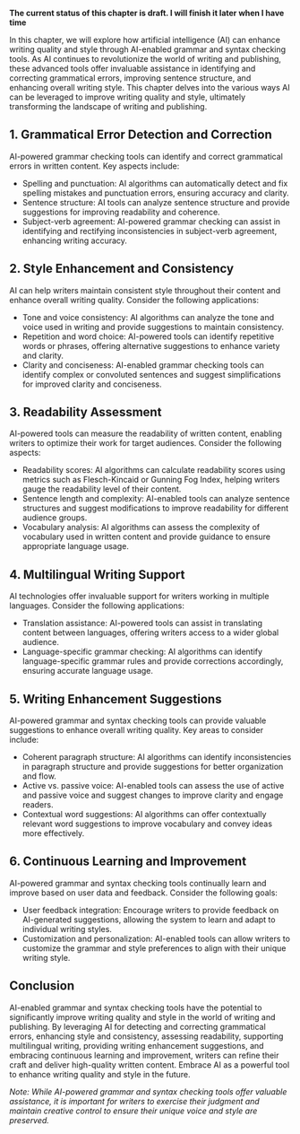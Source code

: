 **The current status of this chapter is draft. I will finish it later when I have time**

In this chapter, we will explore how artificial intelligence (AI) can enhance writing quality and style through AI-enabled grammar and syntax checking tools. As AI continues to revolutionize the world of writing and publishing, these advanced tools offer invaluable assistance in identifying and correcting grammatical errors, improving sentence structure, and enhancing overall writing style. This chapter delves into the various ways AI can be leveraged to improve writing quality and style, ultimately transforming the landscape of writing and publishing.

**1. Grammatical Error Detection and Correction**
-------------------------------------------------

AI-powered grammar checking tools can identify and correct grammatical errors in written content. Key aspects include:

* Spelling and punctuation: AI algorithms can automatically detect and fix spelling mistakes and punctuation errors, ensuring accuracy and clarity.
* Sentence structure: AI tools can analyze sentence structure and provide suggestions for improving readability and coherence.
* Subject-verb agreement: AI-powered grammar checking can assist in identifying and rectifying inconsistencies in subject-verb agreement, enhancing writing accuracy.

**2. Style Enhancement and Consistency**
----------------------------------------

AI can help writers maintain consistent style throughout their content and enhance overall writing quality. Consider the following applications:

* Tone and voice consistency: AI algorithms can analyze the tone and voice used in writing and provide suggestions to maintain consistency.
* Repetition and word choice: AI-powered tools can identify repetitive words or phrases, offering alternative suggestions to enhance variety and clarity.
* Clarity and conciseness: AI-enabled grammar checking tools can identify complex or convoluted sentences and suggest simplifications for improved clarity and conciseness.

**3. Readability Assessment**
-----------------------------

AI-powered tools can measure the readability of written content, enabling writers to optimize their work for target audiences. Consider the following aspects:

* Readability scores: AI algorithms can calculate readability scores using metrics such as Flesch-Kincaid or Gunning Fog Index, helping writers gauge the readability level of their content.
* Sentence length and complexity: AI-enabled tools can analyze sentence structures and suggest modifications to improve readability for different audience groups.
* Vocabulary analysis: AI algorithms can assess the complexity of vocabulary used in written content and provide guidance to ensure appropriate language usage.

**4. Multilingual Writing Support**
-----------------------------------

AI technologies offer invaluable support for writers working in multiple languages. Consider the following applications:

* Translation assistance: AI-powered tools can assist in translating content between languages, offering writers access to a wider global audience.
* Language-specific grammar checking: AI algorithms can identify language-specific grammar rules and provide corrections accordingly, ensuring accurate language usage.

**5. Writing Enhancement Suggestions**
--------------------------------------

AI-powered grammar and syntax checking tools can provide valuable suggestions to enhance overall writing quality. Key areas to consider include:

* Coherent paragraph structure: AI algorithms can identify inconsistencies in paragraph structure and provide suggestions for better organization and flow.
* Active vs. passive voice: AI-enabled tools can assess the use of active and passive voice and suggest changes to improve clarity and engage readers.
* Contextual word suggestions: AI algorithms can offer contextually relevant word suggestions to improve vocabulary and convey ideas more effectively.

**6. Continuous Learning and Improvement**
------------------------------------------

AI-powered grammar and syntax checking tools continually learn and improve based on user data and feedback. Consider the following goals:

* User feedback integration: Encourage writers to provide feedback on AI-generated suggestions, allowing the system to learn and adapt to individual writing styles.
* Customization and personalization: AI-enabled tools can allow writers to customize the grammar and style preferences to align with their unique writing style.

**Conclusion**
--------------

AI-enabled grammar and syntax checking tools have the potential to significantly improve writing quality and style in the world of writing and publishing. By leveraging AI for detecting and correcting grammatical errors, enhancing style and consistency, assessing readability, supporting multilingual writing, providing writing enhancement suggestions, and embracing continuous learning and improvement, writers can refine their craft and deliver high-quality written content. Embrace AI as a powerful tool to enhance writing quality and style in the future.

*Note: While AI-powered grammar and syntax checking tools offer valuable assistance, it is important for writers to exercise their judgment and maintain creative control to ensure their unique voice and style are preserved.*
